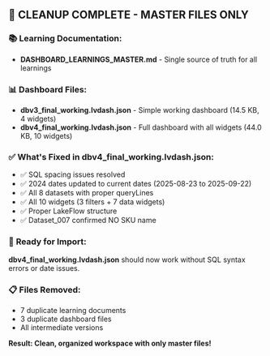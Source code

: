 ## 🎯 CLEANUP COMPLETE - MASTER FILES ONLY

### 📚 **Learning Documentation:**
- **DASHBOARD_LEARNINGS_MASTER.md** - Single source of truth for all learnings

### 📊 **Dashboard Files:**
- **dbv3_final_working.lvdash.json** - Simple working dashboard (14.5 KB, 4 widgets)
- **dbv4_final_working.lvdash.json** - Full dashboard with all widgets (44.0 KB, 10 widgets)

### ✅ **What's Fixed in dbv4_final_working.lvdash.json:**
- ✅ SQL spacing issues resolved
- ✅ 2024 dates updated to current dates (2025-08-23 to 2025-09-22)
- ✅ All 8 datasets with proper queryLines
- ✅ All 10 widgets (3 filters + 7 data widgets)
- ✅ Proper LakeFlow structure
- ✅ Dataset_007 confirmed NO SKU name

### 🎯 **Ready for Import:**
**dbv4_final_working.lvdash.json** should now work without SQL syntax errors or date issues.

### 📋 **Files Removed:**
- 7 duplicate learning documents
- 3 duplicate dashboard files
- All intermediate versions

**Result: Clean, organized workspace with only master files!**
